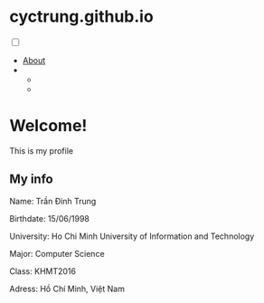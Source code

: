# cyctrung.github.io
<!DOCTYPE html>
<html lang="en">
<head>
<meta charset="utf-8">
<meta http-equiv="X-UA-Compatible" content="IE=edge">
<title>About me|CycTrung</title>
<meta name="viewport" content="width=device-width, initial-scale=1">
<meta name="Description" lang="en" content="open source html and css template">
<meta name="author" content="mlp design">
<meta name="robots" content="index, follow">
<link rel="stylesheet" href="styles.css">
<link rel="stylesheet" href="slidy.css">
</head>
<body>
<div id="menu">
<nav>
<input type="checkbox" id="show-menu" role="button">
<label for="show-menu" class="open"><span class="fa fa-bars"></span></label>
<label for="show-menu" class="close"><span class="fa fa-times"></span></label>
<ul id="topnav">  
<li><a href="#">About</a></li>
<li>
	<ul>
	<li><a href="#"><i class="fa fa-instagram"></i></a></li>
	<li><a href="#"><i class="fa fa-twitter"></i></a></li>
	</ul>
</li>
</ul>
</nav>
</div>
<div id="container">
<div id="pageheader">
<h1>Welcome!</h1>
<p>This is my profile</p>
</div>


<div class="section">
<div class="pageitem">
<div class="col">
<h2>My info</h2>
<p>Name: Trần Đình Trung</p>
<p>Birthdate: 15/06/1998</p>
<p>University: Ho Chi Minh University of Information and Technology</p>
<p>Major: Computer Science</p>
<p>Class: KHMT2016</p>
<p>Adress: Hồ Chí Minh, Việt Nam</p>
</div>

</div>
</div>

</div>
</body>
</html>
